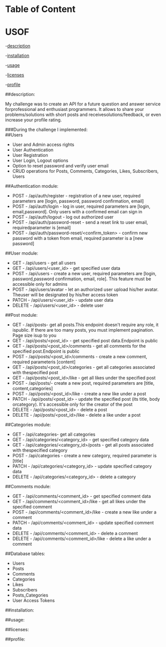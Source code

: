 # Table of Content
# USOF
-[description](#description)

-[installation](#installation)

-[usage](#usage)

-[licenses](#licenses)

-[profile](#profile)

##description:

My challenge was to create an API for a future question and answer service forprofessional and enthusiast programmers. It allows to share your problems/solutions with short posts and receivesolutions/feedback, or even increase your profile rating.

###During the challenge I implemented:<br/>
##Users<br/>

- User and Admin access rights
- User Authentication
- User Registration
- User Login, Logout options
- Option to reset password and verify user email
- CRUD operations for Posts, Comments, Categories, Likes, Subscribers, Users

##Authentication module:<br/>
- POST - /api/auth/register - registration of a new user, required parameters are [login, password, password confirmation, email]<br/>
- POST - /api/auth/login - log in user, required parameters are [login, email,password]. Only users with a confirmed email can sign in<br/>
- POST - /api/auth/logout - log out authorized user<br/>
- POST - /api/auth/password-reset - send a reset link to user email, requiredparameter is [email]<br/>
- POST - /api/auth/password-reset/<confirm_token> - confirm new password with a token from email, required parameter is a [new password]<br/>

##User module:<br/>
- GET - /api/users - get all users<br/>
- GET - /api/users/<user_id> - get specified user data<br/>
- POST - /api/users - create a new user, required parameters are [login, password,password confirmation, email, role]. This feature must be accessible only for admins<br/>
- POST - /api/users/avatar - let an authorized user upload his/her avatar. Theuser will be designated by his/her access token<br/>
- PATCH - /api/users/<user_id> - update user data<br/>
- DELETE - /api/users/<user_id> - delete user<br/>

##Post module:<br/>
- GET - /api/posts- get all posts.This endpoint doesn't require any role, it ispublic. If there are too many posts, you must implement pagination. Page size isup to you<br/>
- GET - /api/posts/<post_id> - get specified post data.Endpoint is public<br/>
- GET - /api/posts/<post_id>/comments - get all comments for the specified post.Endpoint is public<br/>
- POST - /api/posts/<post_id>/comments - create a new comment, required parameteris [content]<br/>
- GET - /api/posts/<post_id>/categories - get all categories associated with thespecified post<br/>
- GET - /api/posts/<post_id>/like - get all likes under the specified post<br/>
- POST - /api/posts/- create a new post, required parameters are [title, content,categories]<br/>
- POST - /api/posts/<post_id>/like - create a new like under a post<br/>
- PATCH - /api/posts/<post_id> - update the specified post (its title, body orcategory). It's accessible only for the creator of the post<br/>
- DELETE - /api/posts/<post_id> - delete a post<br/>
- DELETE - /api/posts/<post_id>/like - delete a like under a post<br/>

##Categories module:<br/>
- GET - /api/categories- get all categories<br/>
- GET - /api/categories/<category_id> - get specified category data<br/>
- GET - /api/categories/<category_id>/posts - get all posts associated with thespecified category<br/>
- POST - /api/categories - create a new category, required parameter is [title]<br/>
- PATCH - /api/categories/<category_id> - update specified category data<br/>
- DELETE - /api/categories/<category_id> - delete a category<br/>

##Comments module:<br/>
- GET - /api/comments/<comment_id> - get specified comment data<br/>
- GET - /api/comments/<comment_id>/like - get all likes under the specified comment<br/>
- POST - /api/comments/<comment_id>/like - create a new like under a comment<br/>
- PATCH - /api/comments/<comment_id> - update specified comment data<br/>
- DELETE - /api/comments/<comment_id> - delete a comment<br/>
- DELETE - /api/comments/<comment_id>/like - delete a like under a comment<br/>

##Database tables:<br/>

- Users<br/>
- Posts<br/>
- Comments<br/>
- Categories<br/>
- Likes<br/>
- Subscribers<br/>
- Posts_Categories<br/>
- User Access Tokens<br/>

##installation:

##usage:

##licenses:

##profile: